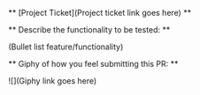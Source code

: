 ** [Project Ticket](Project ticket link goes here) **



** Describe the functionality to be tested: **



(Bullet list feature/functionality)



** Giphy of how you feel submitting this PR: **



![](Giphy link goes here)
